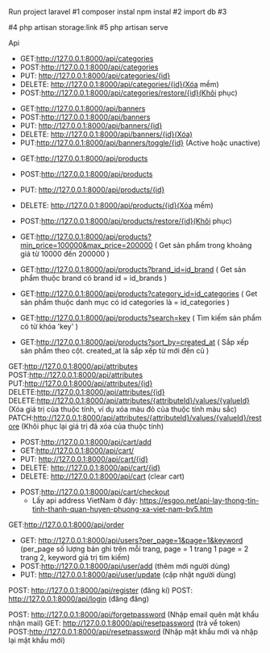 Run project laravel
#1
composer instal
npm instal
#2
import db
#3

 <!--  -->

#4
php artisan storage:link
#5
php artisan serve

Api

<!-- Categories -->

-   GET:http://127.0.0.1:8000/api/categories
-   POST:http://127.0.0.1:8000/api/categories
-   PUT: http://127.0.0.1:8000/api/categories/{id}
-   DELETE: http://127.0.0.1:8000/api/categories/{id}(Xóa mềm)
-   POST:http://127.0.0.1:8000/api/categories/restore/{id}(Khôi phục)

<!-- Banners -->

-   GET:http://127.0.0.1:8000/api/banners
-   POST:http://127.0.0.1:8000/api/banners
-   PUT: http://127.0.0.1:8000/api/banners/{id}
-   DELETE: http://127.0.0.1:8000/api/banners/{id}(Xóa)
-   PUT:http://127.0.0.1:8000/api/banners/toggle/{id} (Active hoặc unactive)

<!-- Products -->

-   GET:http://127.0.0.1:8000/api/products
-   POST:http://127.0.0.1:8000/api/products
-   PUT: http://127.0.0.1:8000/api/products/{id}
-   DELETE: http://127.0.0.1:8000/api/products/{id}(Xóa mềm)
-   POST:http://127.0.0.1:8000/api/products/restore/{id}(Khôi phục)

-   GET:http://127.0.0.1:8000/api/products?min_price=100000&max_price=200000 ( Get sản phẩm trong khoảng giá từ 10000 đến 200000 )
-   GET:http://127.0.0.1:8000/api/products?brand_id=id_brand ( Get sản phẩm thuộc brand có brand id = id_brands )
-   GET:http://127.0.0.1:8000/api/products?category_id=id_categories ( Get sản phẩm thuộc danh mục có id categories là = id_categories )
-   GET:http://127.0.0.1:8000/api/products?search=key ( Tìm kiếm sản phẩm có từ khóa 'key' )
-   GET:http://127.0.0.1:8000/api/products?sort_by=created_at ( Sắp xếp sản phẩm theo cột. created_at là sắp xếp từ mới đến cũ )

<!-- Attribute -->
GET:http://127.0.0.1:8000/api/attributes
POST:http://127.0.0.1:8000/api/attributes
PUT:http://127.0.0.1:8000/api/attributes/{id}
DELETE:http://127.0.0.1:8000/api/attributes/{id}
DELETE:http://127.0.0.1:8000/api/attributes/{attributeId}/values/{valueId} (Xóa giá trị của thuộc tính, ví dụ xóa màu đỏ của thuộc tính màu sắc)
PATCH:http://127.0.0.1:8000/api/attributes/{attributeId}/values/{valueId}/restore (Khôi phục lại giá trị đã xóa của thuộc tính)

<!-- Cart -->

-   POST:http://127.0.0.1:8000/api/cart/add
-   GET:http://127.0.0.1:8000/api/cart/
-   PUT: http://127.0.0.1:8000/api/cart/{id}
-   DELETE: http://127.0.0.1:8000/api/cart/{id}
-   DELETE: http://127.0.0.1:8000/api/cart (clear cart)

<!-- Checkout -->

-   POST:http://127.0.0.1:8000/api/cart/checkout
    -   Lấy api address VietNam ở đây: https://esgoo.net/api-lay-thong-tin-tinh-thanh-quan-huyen-phuong-xa-viet-nam-bv5.htm


<!-- order -->
 GET:http://127.0.0.1:8000/api/order

<!-- User -->

-   GET: http://127.0.0.1:8000/api/users?per_page=1&page=1&keyword (per_page số lượng bản ghi trên mỗi trang, page = 1 trang 1 page = 2 trang 2, keyword giá trị tìm kiếm)
-   POST:http://127.0.0.1:8000/api/user/add (thêm mới người dùng)
-   PUT: http://127.0.0.1:8000/api/user/update (cập nhật người dùng)

<!-- Auth -->
POST: http://127.0.0.1:8000/api/register (đăng kí)
POST: http://127.0.0.1:8000/api/login (đăng đăng)

<!-- Resetpassword -->
POST: http://127.0.0.1:8000/api/forgetpassword (Nhập email quên mật khẩu nhận mail)
GET: http://127.0.0.1:8000/api/resetpassword (trả vể token)
POST:http://127.0.0.1:8000/api/resetpassword (Nhập mật khẩu mới và nhập lại mật khẩu mới)
